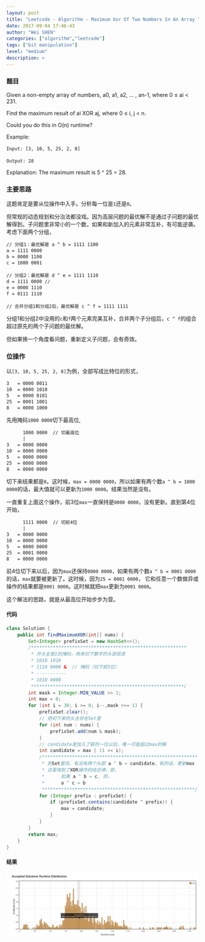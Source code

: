 ```yaml
---
layout: post
title: "Leetcode - Algorithm - Maximum Xor Of Two Numbers In An Array "
date: 2017-09-04 17:46:43
author: "Wei SHEN"
categories: ["algorithm","leetcode"]
tags: ["bit manipulation"]
level: "medium"
description: >
---
```


### 题目
Given a non-empty array of numbers, a0, a1, a2, … , an-1, where 0 ≤ ai < 231.

Find the maximum result of ai XOR aj, where 0 ≤ i, j < n.

Could you do this in O(n) runtime?

Example:
```
Input: [3, 10, 5, 25, 2, 8]

Output: 28
```
Explanation: The maximum result is 5 ^ 25 = 28.

### 主要思路
这题肯定是要从位操作中入手。分析每一位是`1`还是`0`。

但常规的动态规划和分治法都没戏。因为高层问题的最优解不是通过子问题的最优解得到。子问题里非常小的一个数，如果和新加入的元素非常互补，有可能逆袭。 考虑下面两个分组，
```
// 分组1：最优解是 a ^ b = 1111 1100
a = 1111 0000
b = 0000 1100
c = 1000 0001

// 分组2：最优解是 d ^ e = 1111 1110
d = 1111 0000 //
e = 0000 1110
f = 0111 1110

// 合并分组1和分组2后，最优解是 c ^ f = 1111 1111
```
分组1和分组2中没用的`c`和`f`两个元素完美互补，合并两个子分组后，`c ^ f`的组合超过原先的两个子问题的最优解。

但如果换一个角度看问题，重新定义子问题，会有奇效。

### 位操作
以`[3, 10, 5, 25, 2, 8]`为例，全部写成比特位的形式，
```
3   = 0000 0011
10  = 0000 1010
5   = 0000 0101
25  = 0001 1001
8   = 0000 1000
```
先用掩码`1000 0000`切下最高位,
```
      1000 0000  // 切最高位
      |
3   = 0000 0000
10  = 0000 0000
5   = 0000 0000
25  = 0000 0000
8   = 0000 0000
```
切下来结果都是`0`。这时候，`max = 0000 0000`，所以如果有两个数`a ^ b = 1000 0000`的话，最大值就可以更新为`1000 0000`。结果当然是没有。

一直重复上面这个操作，前3位`max`一直保持是`0000 0000`，没有更新。直到第4位开始，
```
      1111 0000  // 切前4位
      |
3   = 0000 0000
10  = 0000 0000
5   = 0000 0000
25  = 0001 0000
8   = 0000 0000
```
前4位切下来以后，因为`max`还保持`0000 0000`，如果有两个数`a ^ b = 0001 0000`的话，`max`就要被更新了。这时候，因为`25 = 0001 0000`， 它和任意一个数做异或操作的结果都是`0001 0000`。这时候就把`max`更新为`0001 0000`。

这个解法的思路，就是从最高位开始步步为营。

#### 代码
```java
class Solution {
    public int findMaximumXOR(int[] nums) {
        Set<Integer> prefixSet = new HashSet<>();
        /*********************************************************
         * 开头全是1的掩码，用来切下数字的头部信息
         * 1010 1010
         * 1110 0000 &  // 掩码（切下前3位）
         * -----------
         * 1010 0000
         ********************************************************/
        int mask = Integer.MIN_VALUE >> 1;
        int max = 0;
        for (int i = 30; i >= 0; i--,mask >>= 1) {
            prefixSet.clear();
            // 把切下来的头全存在Set里
            for (int num : nums) {
                prefixSet.add(num & mask);
            }
            // candidate是加入了新的一位以后，唯一可能超过max的解
            int candidate = max | (1 << i);
            /*********************************************************
             * 到Set里找，有没有两个头部 a ^ b = candidate。有的话，更新max
             * 这里用到了XOR操作的结合律，即，
             *      如果 a ^ b = c, 则，
             *      a ^ c = b
             ********************************************************/
            for (Integer prefix : prefixSet) {
                if (prefixSet.contains(candidate ^ prefix)) {
                    max = candidate;
                }
            }
        }
        return max;
    }
}
```

#### 结果
![maximum-xor-of-two-numbers-in-an-array-1](/images/leetcode/maximum-xor-of-two-numbers-in-an-array-1.png)
